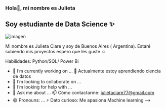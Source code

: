 ### Hola👋, mi nombre es Julieta

## Soy estudiante de Data Science ✨

![imagen](https://storyset.com/illustration/contact-us/rafiki)

Mi nombre es Julieta Ciare y soy de Buenos Aires ( Argentina). Estaré subiendo mis proyectos espero que les guste ☺️

Habilidades: Python/SQL/ Power Bi


- 🔭 I’m currently working on ...
🌱 Actualmente estoy aprendiendo ciencia de datos
- 👯 I’m looking to collaborate on ...
- 🤔 I’m looking for help with ...
- 💬 Ask me about ...
📫 Cómo contactarme: julietaciare77@gmail.com
- 😄 Pronouns: ...
⚡ Dato curioso: Me apasiona Machine learning
-->
